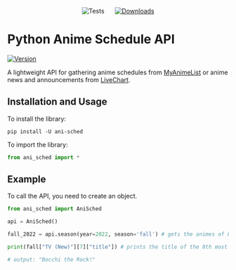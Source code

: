 <!-- 
<div>
![Tests](https://github.com/lkaijie/ani-sched-api/workflows/PyTests/badge.svg "CI build status: Check JSON files")
[![Downloads](https://pepy.tech/badge/ani-sched/month)](https://pepy.tech/project/ani-sched)
</div> -->
<div align="center" style="margin-bottom:20px">
    <span style="margin-right:10px">
        <img src="https://github.com/lkaijie/ani-sched-api/workflows/PyTests/badge.svg" alt="Tests">
    </span>
    <span style="margin-left:10px">
        <a href="https://pepy.tech/projects/ani-sched">
            <img src="https://static.pepy.tech/badge/ani-sched/month" alt="Downloads">
        </a>
    </span>


</div>

# Python Anime Schedule API
[![Version](https://img.shields.io/pypi/v/ani-sched.svg?color=informational)](https://pypi.org/project/ani-sched/)

A lightweight API for gathering anime schedules from [MyAnimeList](https://myanimelist.net) or anime news and announcements from [LiveChart](https://livechart.me).


## Installation and Usage

To install the library:

```
pip install -U ani-sched
```

To import the library:

```python
from ani_sched import *
```

## Example

To call the API, you need to create an object.
    
```python
from ani_sched import AniSched

api = AniSched()

fall_2022 = api.season(year=2022, season='fall') # gets the animes of Fall 2022

print(fall["TV (New)"][7]["title"]) # prints the title of the 8th most popular TV anime of Fall 2022

# output: "Bocchi the Rock!"

```
####
